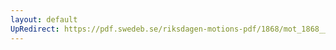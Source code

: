 ```yaml
---
layout: default
UpRedirect: https://pdf.swedeb.se/riksdagen-motions-pdf/1868/mot_1868__fk__00050/mot_1868__fk__00050_005.pdf
---
```

